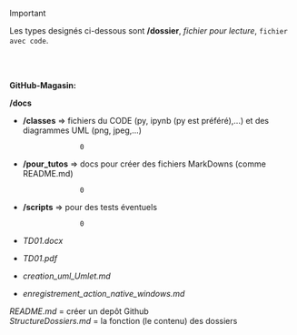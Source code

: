 > [!IMPORTANT]
> Les types designés ci-dessous sont **/dossier**, _fichier pour lecture_, `fichier avec code`.

  
<br></br>
  
  
  
**GitHub-Magasin:**



**/docs**

  - **/classes** => fichiers du CODE (py, ipynb (py est préféré),...) et des diagrammes UML (png, jpeg,...)

                      0                

  - **/pour_tutos** => docs pour créer des fichiers MarkDowns (comme README.md)

                      0 
                 
  - **/scripts** => pour des tests éventuels

                      0                

  - _TD01.docx_
  - _TD01.pdf_
  - _creation_uml_Umlet.md_
  - _enregistrement_action_native_windows.md_
  
                 
_README.md_ = créer un depôt Github  
_StructureDossiers.md_ = la fonction (le contenu) des dossiers



